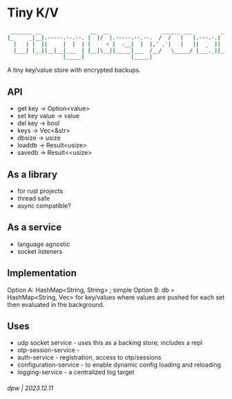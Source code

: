 # Tiny K/V

```bash
 _______ __                __  __                 ______ ___         __              
|_     _|__|.-----.--.--. |  |/  |.-----.--.--.  /  /   |   |.---.-.|  |.--.--.-----.
  |   | |  ||     |  |  | |     < |  -__|  |  |,' ,'|   |   ||  _  ||  ||  |  |  -__|
  |___| |__||__|__|___  | |__|\__||_____|___  /__/   \_____/ |___._||__||_____|_____|
                  |_____|               |_____|                                      
```

A tiny key/value store with encrypted backups.

## API

* get key -> Option\<value\>
* set key value -> value
* del key -> bool
* keys -> Vec\<\&str\>
* dbsize -> usize
* loaddb -> Result\<usize\>
* savedb -> Result<\<usize\>

## As a library

* for rust projects
* thread safe
* async compatible?

## As a service

* language agnostic
* socket listeners

## Implementation

Option A: HashMap<String, String> ; simple
Option B: db = HashMap<String, Vec<String>> for key/values where values are pushed for each set then evaluated in the background.

## Uses

* udp socket service - uses this as a backing store; includes a repl
* otp-session-service - 
* auth-service - registration, access to otp/sessions
* configuration-service - to enable dynamic config loading and reloading
* logging-service - a centralized log target

###### dpw | 2023.12.11

